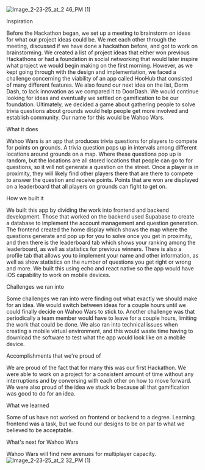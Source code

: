 ![Image_2-23-25_at_2 46_PM (1)](https://github.com/user-attachments/assets/151c4715-6c27-4f51-aaeb-286fa80efb54)

Inspiration

Before the Hackathon began, we set up a meeting to brainstorm on ideas for what our project ideas could be. We met each other through the meeting, discussed if we have done a hackathon before, and got to work on brainstorming. We created a list of project ideas that either won previous Hackathons or had a foundation in social networking that would later inspire what project we would begin making on the first morning. However, as we kept going through with the design and implementation, we faced a challenge concerning the viability of an app called HooHub that consisted of many different features. We also found our next idea on the list, Dorm Dash, to lack innovation as we compared it to DoorDash. We would continue looking for ideas and eventually we settled on gamification to be our foundation. Ultimately, we decided a game about gathering people to solve trivia questions about grounds would help people get more involved and establish community. Our name for this would be Wahoo Wars.

What it does

Wahoo Wars is an app that produces trivia questions for players to compete for points on grounds. A trivia question pops up in intervals among different locations around grounds on a map. Where these questions pop up is random, but the locations are all stored locations that people can go to for questions, so it will not generate a question on the street. Once a player is in proximity, they will likely find other players there that are there to compete to answer the question and receive points. Points that are won are displayed on a leaderboard that all players on grounds can fight to get on.

How we built it

We built this app by dividing the work into frontend and backend development. Those that worked on the backend used Supabase to create a database to implement the account management and question generation. The frontend created the home display which shows the map where the questions generate and pop up for you to solve once you get in proximity, and then there is the leaderboard tab which shows your ranking among the leaderboard, as well as statistics for previous winners. There is also a profile tab that allows you to implement your name and other information, as well as show statistics on the number of questions you get right or wrong and more. We built this using echo and react native so the app would have iOS capability to work on mobile devices.

Challenges we ran into

Some challenges we ran into were finding out what exactly we should make for an idea. We would switch between ideas for a couple hours until we could finally decide on Wahoo Wars to stick to. Another challenge was that periodically a team member would have to leave for a couple hours, limiting the work that could be done. We also ran into technical issues when creating a mobile virtual environment, and this would waste time having to download the software to test what the app would look like on a mobile device.

Accomplishments that we're proud of

We are proud of the fact that for many this was our first Hackathon. We were able to work on a project for a consistent amount of time without any interruptions and by conversing with each other on how to move forward. We were also proud of the idea we stuck to because all that gamification was good to do for an idea.

What we learned

Some of us have not worked on frontend or backend to a degree. Learning frontend was a task, but we found our designs to be on par to what we believed to be acceptable.

What's next for Wahoo Wars

Wahoo Wars will find new avenues for multiplayer capacity.
![Image_2-23-25_at_2 32_PM (1)](https://github.com/user-attachments/assets/c59c6bef-38dc-45c6-8438-68d7e20cb42c)


